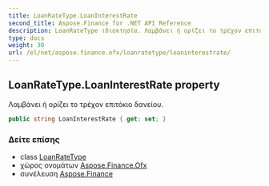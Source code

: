```yaml
---
title: LoanRateType.LoanInterestRate
second_title: Aspose.Finance for .NET API Reference
description: LoanRateType ιδιοκτησία. Λαμβάνει ή ορίζει το τρέχον επιτόκιο δανείου.
type: docs
weight: 30
url: /el/net/aspose.finance.ofx/loanratetype/loaninterestrate/
---
```

## LoanRateType.LoanInterestRate property

Λαμβάνει ή ορίζει το τρέχον επιτόκιο δανείου.

```csharp
public string LoanInterestRate { get; set; }
```

### Δείτε επίσης

* class [LoanRateType](../)
* χώρος ονομάτων [Aspose.Finance.Ofx](../../loanratetype/)
* συνέλευση [Aspose.Finance](../../../)


